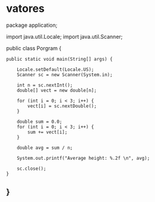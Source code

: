 # vatores
package application;

import java.util.Locale;
import java.util.Scanner;

public class Porgram {

	public static void main(String[] args) {
		
		Locale.setDefault(Locale.US);
		Scanner sc = new Scanner(System.in);
		
		int n = sc.nextInt();
		double[] vect = new double[n];
		
		for (int i = 0; i < 3; i++) {
			vect[i] = sc.nextDouble();
		}
		
		double sum = 0.0;
		for (int i = 0; i < 3; i++) {
			sum += vect[i];
		}
		
		double avg = sum / n;
		
		System.out.printf("Average height: %.2f \n", avg);
		
		sc.close();
	}

}
-------------------------------------------------------------------------------------------------------------------------------------------------------------------------

